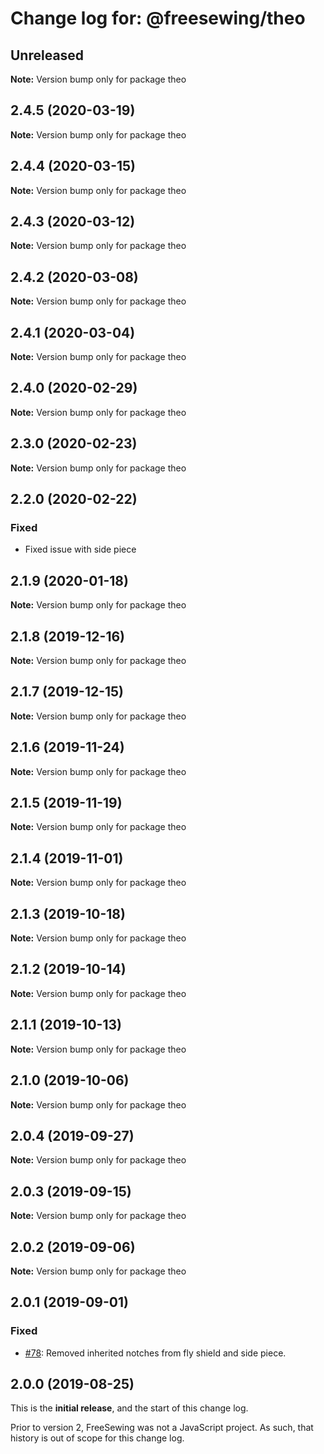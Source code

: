 # Change log for: @freesewing/theo


## Unreleased

**Note:** Version bump only for package theo


## 2.4.5 (2020-03-19)

**Note:** Version bump only for package theo


## 2.4.4 (2020-03-15)

**Note:** Version bump only for package theo


## 2.4.3 (2020-03-12)

**Note:** Version bump only for package theo


## 2.4.2 (2020-03-08)

**Note:** Version bump only for package theo


## 2.4.1 (2020-03-04)

**Note:** Version bump only for package theo


## 2.4.0 (2020-02-29)

**Note:** Version bump only for package theo


## 2.3.0 (2020-02-23)

**Note:** Version bump only for package theo


## 2.2.0 (2020-02-22)

### Fixed

 - Fixed issue with side piece
## 2.1.9 (2020-01-18)

**Note:** Version bump only for package theo


## 2.1.8 (2019-12-16)

**Note:** Version bump only for package theo


## 2.1.7 (2019-12-15)

**Note:** Version bump only for package theo


## 2.1.6 (2019-11-24)

**Note:** Version bump only for package theo


## 2.1.5 (2019-11-19)

**Note:** Version bump only for package theo


## 2.1.4 (2019-11-01)

**Note:** Version bump only for package theo


## 2.1.3 (2019-10-18)

**Note:** Version bump only for package theo


## 2.1.2 (2019-10-14)

**Note:** Version bump only for package theo


## 2.1.1 (2019-10-13)

**Note:** Version bump only for package theo


## 2.1.0 (2019-10-06)

**Note:** Version bump only for package theo


## 2.0.4 (2019-09-27)

**Note:** Version bump only for package theo


## 2.0.3 (2019-09-15)

**Note:** Version bump only for package theo


## 2.0.2 (2019-09-06)

**Note:** Version bump only for package theo


## 2.0.1 (2019-09-01)

### Fixed

 - [#78](https://github.com/freesewing/freesewing/issues/78): Removed inherited notches from fly shield and side piece.


## 2.0.0 (2019-08-25)

This is the **initial release**, and the start of this change log.

Prior to version 2, FreeSewing was not a JavaScript project.
As such, that history is out of scope for this change log.

